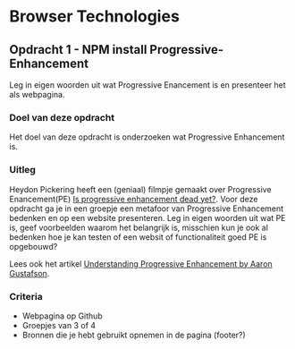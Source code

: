 # Browser Technologies

## Opdracht 1 - NPM install Progressive-Enhancement

Leg in eigen woorden uit wat Progressive Enancement is en presenteer het als webpagina.

### Doel van deze opdracht

Het doel van deze opdracht is onderzoeken wat Progressive Enhancement is.

### Uitleg

Heydon Pickering heeft een (geniaal) filmpje gemaakt over Progressive Enancement(PE) [Is progressive enhancement dead yet?](https://briefs.video/videos/is-progressive-enhancement-dead-yet/). Voor deze opdracht ga je in een groepje een metafoor van Progressive Enhancement bedenken en op een website presenteren. Leg in eigen woorden uit wat PE is, geef voorbeelden waarom het belangrijk is, misschien kun je ook al bedenken hoe je kan testen of een websit of functionaliteit goed PE is opgebouwd?  

Lees ook het artikel [Understanding Progressive Enhancement by Aaron Gustafson](https://alistapart.com/article/understandingprogressiveenhancement). 

### Criteria

- Webpagina op Github
- Groepjes van 3 of 4
- Bronnen die je hebt gebruikt opnemen in de pagina (footer?)
